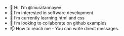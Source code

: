 - 👋 Hi, I’m @muratannayev
- 👀 I’m interested in software development
- 🌱 I’m currently learning html and css
- 💞️ I’m looking to collaborate on github examples
- 📫 How to reach me - You can write direct messages.

<!---
muratannayev/muratannayev is a ✨ special ✨ repository because its `README.md` (this file) appears on your GitHub profile.
You can click the Preview link to take a look at your changes.
--->
